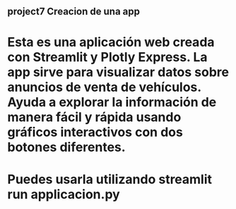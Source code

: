 ## project7 Creacion de una app

#  Esta es una aplicación web creada con Streamlit y Plotly Express. La app sirve para visualizar datos sobre anuncios de venta de vehículos. Ayuda a explorar la información de manera fácil y rápida usando gráficos interactivos con dos botones diferentes.

# Puedes usarla utilizando streamlit run applicacion.py
